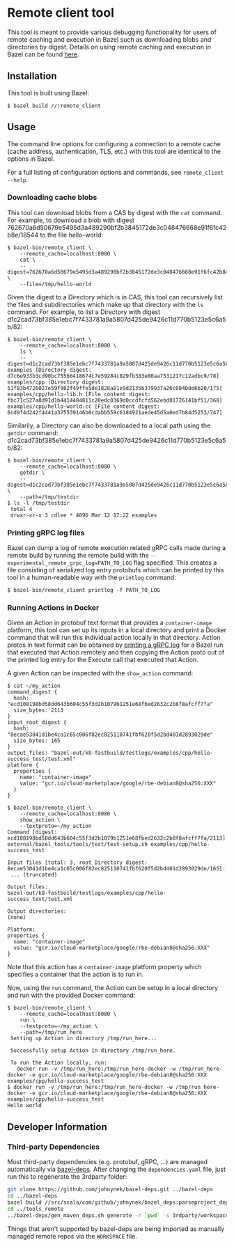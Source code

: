 # Remote client tool
This tool is meant to provide various debugging functionality for users of remote caching and
execution in Bazel such as downloading blobs and directories by digest. Details on using remote
caching and execution in Bazel can be found [here](https://docs.bazel.build/versions/master/remote-caching.html).

## Installation

This tool is built using Bazel:

    $ bazel build //:remote_client

## Usage

The command line options for configuring a connection to a remote cache (cache address,
authentication, TLS, etc.) with this tool are identical to the options in Bazel.

For a full listing of configuration options and commands, see `remote_client --help`.

### Downloading cache blobs

This tool can download blobs from a CAS by digest with the `cat` command. For example, to download a
blob with digest 762670a6d50679e5495d3a489290bf2b3845172de3c048476668e91f6fc42b8e/18544 to the file
hello-world:

    $ bazel-bin/remote_client \
        --remote_cache=localhost:8080 \
        cat \
        --digest=762670a6d50679e5495d3a489290bf2b3845172de3c048476668e91f6fc42b8e/18544 \
        --file=/tmp/hello-world

Given the digest to a Directory which is in CAS, this tool can recursively list the files and
subdirectories which make up that directory with the `ls` command. For example, to list a Directory
with digest d1c2cad73bf385e1ebc7f7433781a9a5807d425de9426c11d770b5123e5c6a5b/82:

    $ bazel-bin/remote_client \
        --remote_cache=localhost:8080 \
        ls \
        --digest=d1c2cad73bf385e1ebc7f7433781a9a5807d425de9426c11d770b5123e5c6a5b/82
    examples [Directory digest: d7c6e933b3cd90bc75560418674c7e59284c829fb383e80aa7531217c12adbc9/78]
    examples/cpp [Directory digest: 51f83b4726027e59f982f49ffe5de1828a81e9d2135b379937a26c0840de6b20/175]
    examples/cpp/hello-lib.h [File content digest: fbc71c527a8d91d1b4414484811c20edc0369d0ccdfcfd562ebd01726141bf51/368]
    examples/cpp/hello-world.cc [File content digest: 6cd9f4d242f4441a375539146b0cdabb559c6184921aede45d5a0ed7b84d5253/747]

Similarily, a Directory can also be downloaded to a local path using the `getdir` command:
d1c2cad73bf385e1ebc7f7433781a9a5807d425de9426c11d770b5123e5c6a5b/82:

    $ bazel-bin/remote_client \
        --remote_cache=localhost:8080 \
        getdir \
        --digest=d1c2cad73bf385e1ebc7f7433781a9a5807d425de9426c11d770b5123e5c6a5b/82 \
        --path=/tmp/testdir
    $ ls -l /tmp/testdir
     total 4
     drwxr-xr-x 3 cdlee * 4096 Mar 12 17:22 examples

### <a name="readlog"></a>Printing gRPC log files

Bazel can dump a log of remote execution related gRPC calls made during a remote build by
running the remote build with the `--experimental_remote_grpc_log=PATH_TO_LOG` flag specified. This
creates a file consisting of serialized log entry protobufs which can be printed by this tool in a
human-readable way with the `printlog` command:

    $ bazel-bin/remote_client printlog -f PATH_TO_LOG

### Running Actions in Docker

Given an Action in protobuf text format that provides a `container-image` platform, this tool can
set up its inputs in a local directory and print a Docker command that will run this individual
action locally in that directory. Action protos in text format can be obtained by [printing a gRPC
log](#readlog) for a Bazel run that executed that Action remotely and then copying the Action proto
out of the printed log entry for the Execute call that executed that Action.

A given Action can be inspected with the `show_action` command:

    $ cat ~/my_action
    command_digest {
      hash: "ecd108198bd58dd643b604c55f3d2b1079b1251e68fbed2632c2b8f8afcff7fa"
      size_bytes: 2113
    }
    input_root_digest {
      hash: "8ecae53041d1be4ca1c65c006f82ec825110741fbf620f5d2bd401d2893029de"
      size_bytes: 165
    }
    output_files: "bazel-out/k8-fastbuild/testlogs/examples/cpp/hello-success_test/test.xml"
    platform {
      properties {
        name: "container-image"
        value: "gcr.io/cloud-marketplace/google/rbe-debian8@sha256:XXX"
      }
    }

    $ bazel-bin/remote_client \
        --remote_cache=localhost:8080 \
        show_action \
        --textproto=~/my_action
    Command [digest: ecd108198bd58dd643b604c55f3d2b1079b1251e68fbed2632c2b8f8afcff7fa/2113]:
    external/bazel_tools/tools/test/test-setup.sh examples/cpp/hello-success_test

    Input files [total: 3, root Directory digest: 8ecae53041d1be4ca1c65c006f82ec825110741fbf620f5d2bd401d2893029de/165]:
     ... (truncated)

    Output files:
    bazel-out/k8-fastbuild/testlogs/examples/cpp/hello-success_test/test.xml

    Output directories:
    (none)

    Platform:
    properties {
      name: "container-image"
      value: "gcr.io/cloud-marketplace/google/rbe-debian8@sha256:XXX"
    }

Note that this action has a `container-image` platform property which specifies a container that the
action is to run in.

Now, using the `run` command, the Action can be setup in a local directory and run with the provided
Docker command:

    $ bazel-bin/remote_client \
        --remote_cache=localhost:8080 \
        run \
        --textproto=~/my_action \
        --path=/tmp/run_here
     Setting up Action in directory /tmp/run_here...

     Successfully setup Action in directory /tmp/run_here.

     To run the Action locally, run:
       docker run -v /tmp/run_here:/tmp/run_here-docker -w /tmp/run_here-docker -e gcr.io/cloud-marketplace/google/rbe-debian8@sha256:XXX examples/cpp/hello-success_test
    $ docker run -v /tmp/run_here:/tmp/run_here-docker -w /tmp/run_here-docker -e gcr.io/cloud-marketplace/google/rbe-debian8@sha256:XXX examples/cpp/hello-success_test
    Hello world

## Developer Information

### Third-party Dependencies

Most third-party dependencies (e.g. protobuf, gRPC, ...) are managed automatically via
[bazel-deps](https://github.com/johnynek/bazel-deps). After changing the `dependencies.yaml` file,
just run this to regenerate the 3rdparty folder:

```bash
git clone https://github.com/johnynek/bazel-deps.git ../bazel-deps
cd ../bazel-deps
bazel build //src/scala/com/github/johnynek/bazel_deps:parseproject_deploy.jar
cd ../tools_remote
../bazel-deps/gen_maven_deps.sh generate -r `pwd` -s 3rdparty/workspace.bzl -d dependencies.yaml
```

Things that aren't supported by bazel-deps are being imported as manually managed remote repos via
the `WORKSPACE` file.
